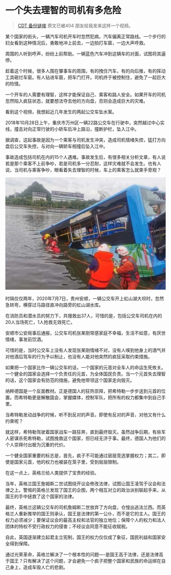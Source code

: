 # 一个失去理智的司机有多危险

>[CDT 备份链接](https://chinadigitaltimes.net/chinese/681846.html) 原文已被404
朋友给我发来这样一个视频。

某个国家的街头，一辆汽车司机开车时忽然犯病，汽车偏离正常路线。一个步行的妇女看到这种情况后，勇敢地冲上前去，一边拍打车窗，一边大声呼救。

周围的人听到呼声，纷纷上前帮助。一辆蓝色汽车冲到这辆车的对面，试图将其逼停。

趁着这个时候，很多人围在肇事车的周围，有的拽住汽车，有的向后推，有的挥动工具砸烂车窗。有人钻进车窗，把车门打开。司机终于被控制住，避免了一起巨大的险情。

一个开车的人需要有理智，这样才能保证自己、乘客和路人安全。如果开车的司机忽然陷入疯狂状态，就要想法夺去他的方向盘，否则会造成巨大的灾难。

看到这个视频，我想起近几年发生的两起公交车坠水案。

2018年10月28日上午，重庆市万州区一辆22路公交车在行驶中，突然越过中心实线，撞击对向正常行驶的小轿车后冲上路沿，撞断护栏，坠入江中。

据调查，这起事故是因为一个乘客与司机发生冲突，造成司机情绪失控，猛打方向盘后公交车失控，与对向一辆轿车相撞后坠入江中。

事故造成包括司机在内的15个人遇难。事故发生后，有很多相关分析文章，有人说若是那个乘客不上前争吵，若是司机多一分忍耐，这样灾难就不会发生。也有人说，当司机与乘客争吵，眼看着失去理智的时候，车上的乘客怎么就束手旁观？

![后续打捞](imgs/2018年10月28日上午后续打捞.png)

时隔仅仅两年，2020年7月7日，贵州安顺，一辆公交车开上虹山湖大坝时，忽然急转弯，横穿过马路径直冲向路旁的虹山湖水库。

在消防员和潜水员的努力下，共搜救出37人，可惜的是，包括公交车司机在内的20人当场死亡，1人抢救无效死亡。

安顺市公安局事后通报，公交车司机张某刚常感家庭不幸福，生活不如意，有厌世情绪，事发前饮酒。

可惜的是，当时公交车上没有人发现张某刚情绪不对，没有人嗅到他身上的酒气并对他酒后驾车的行为予以制止，也没有人能对他突然的疯狂采取约束措施。

如果把一个国家比作一辆公交车的话，一个国家的元首对全车人的命运生死攸关。一个健全的国家会选择一个负责任的元首，为全体国民负责。当一个元首失去理智的话，这个国家会有防范的措施，避免他带领这个国家走向毁灭。

纳粹德国是一个反面教材。正是德国人的狂热崇拜，把希特勒一步步送到元首的位置。而希特勒更是解散国会，掌握媒体，控制军队，把所有的权力都集中到自己手里。

当希特勒发动战争的时候，听不到反对的声音。即使有反对的声音，对他又有什么约束呢？

就这样，希特勒驾驶着国家战车一路狂奔，直到最终毁灭。虽然战争后期，有些军人密谋杀死希特勒，试图挽救这个国家，但已经无济于事。最终，德国人为他们的个人崇拜付出极为沉重的代价。

一个健全国家重要的标志是，首先，疯子不可能通过层层竞选掌握权力；其二，即使是国家元首，他的权力也被装在笼子里，受到层层限制。

在这一点上，英格兰给人类提供了宝贵的经验。

当年，英格兰国王詹姆斯二世试图绕开议会修改法律，试图让国王凌驾于议会和法律之上。警惕的英格兰发现了国王的企图，两个相互对立的政治派别联起手来，从国王的手中拯救了这个国家的法律。

最终，英格兰这辆公交车的司机詹姆斯二世放弃了方向盘，仓惶出逃法兰西。而英格兰人重新推举的国王则承认，国王是法律的第一公仆，而不是它的主人。国王的权力必须减少；要保证议会的最高主权和法官的独立地位；保障个人的权力和法人团体的特权不受行政权力的侵害；不经议会同意不能征收赋税。

自此，英国逐渐建立起君主立宪制，国王的权力仅仅成了象征，国民利益和国家安全得到保障。

通过光荣革命，英格兰解决了一个根本性的问题—-是国王高于法律，还是法律高于国王？只有解决了这个问题，才会避免一个疯子把整个国家和民族的命运绑在自己身上，造成车毁人亡的悲剧。
